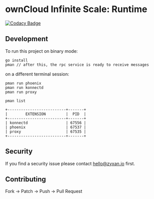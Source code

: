 # ownCloud Infinite Scale: Runtime

[![Codacy Badge](https://api.codacy.com/project/badge/Grade/8badecde63f743868c71850e43cdeb0d)](https://app.codacy.com/manual/refs_2/pman?utm_source=github.com&utm_medium=referral&utm_content=refs/pman&utm_campaign=Badge_Grade_Dashboard)

## Development

To run this project on binary mode:

```console
go install
pman // after this, the rpc service is ready to receive messages
```

on a different terminal session:

```console
pman run phoenix
pman run konnectd
pman run proxy

pman list

+--------------------------+-------+
|        EXTENSION         |  PID  |
+--------------------------+-------+
| konnectd                 | 67556 |
| phoenix                  | 67537 |
| proxy                    | 67535 |
+--------------------------+-------+

```

## Security

If you find a security issue please contact [hello@zyxan.io](mailto:hello@zyxan.io) first.

## Contributing

Fork -> Patch -> Push -> Pull Request
